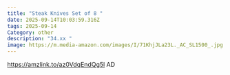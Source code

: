 ```yaml
---
title: "Steak Knives Set of 8 "
date: 2025-09-14T10:03:59.316Z
tags: 2025-09-14
Category: other
description: "34.xx "
image: https://m.media-amazon.com/images/I/71KhjJLa23L._AC_SL1500_.jpg
---
```

https://amzlink.to/az0VdqEndQg5l
AD